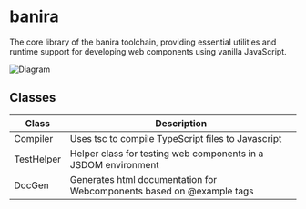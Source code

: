 # banira

The core library of the banira toolchain, providing essential utilities and runtime support for developing web components using vanilla JavaScript.

![Diagram](https://mermaid.ink/img/pako:eNplUb1uwyAQfhXrJkey-wAeOnmqFHVIp4gFwflPhrPgUBVFefdisKM4ZYHv57474A6KNEID3Uy_apCOi59W2CIu71RpbrUis5BFyx_sT1mZ_FGYdmGlxhldRppU3aPNgNFzPeC87OrXpf0-l2XaTlu9VsHEQMkj2fKZvwZFw3Oqoq4_31rtKEmTfzcfJtlAFl4aCruXHdL-Df5CJEO6QZagAoPOyFHHF72vnAAe0KCAJh41djLMLEDYR7TKwHS5WQUNu4AVhEVLxnaUvZNmJxdpr0QRdnL2EaMemdw5f1r6uwochX7YHI8_YJeXvA?type=svg)

## Classes

| Class | Description |
|----|----|
| Compiler | Uses tsc to compile TypeScript files to Javascript  |
| TestHelper | Helper class for testing web components in a JSDOM environment |
| DocGen | Generates html documentation for Webcomponents based on @example tags |

